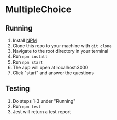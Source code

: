 # MultipleChoice

## Running

1. Install [NPM](https://www.npmjs.com/get-npm)
2. Clone this repo to your machine with `git clone`
3. Navigate to the root directory in your terminal
4. Run `npm install`
5. Run `npm start`
6. The app will open at localhost:3000
7. Click "start" and answer the questions

## Testing

1. Do steps 1-3 under "Running"
2. Run `npm test`
3. Jest will return a test report
